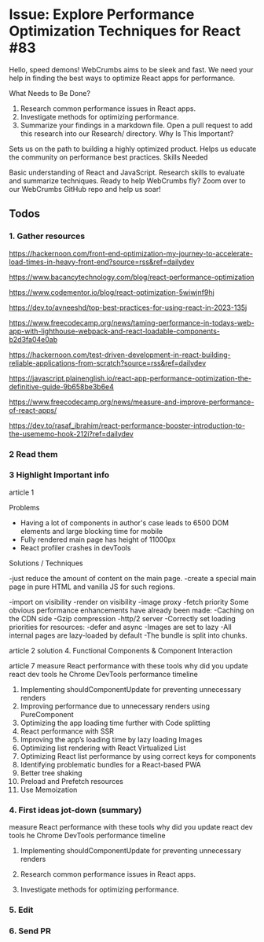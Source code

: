 # Issue: Explore Performance Optimization Techniques for React #83

Hello, speed demons! WebCrumbs aims to be sleek and fast. We need your help in finding the best ways to optimize React apps for performance.

What Needs to Be Done?

1. Research common performance issues in React apps.
2. Investigate methods for optimizing performance.
3. Summarize your findings in a markdown file.
Open a pull request to add this research into our Research/ directory.
Why Is This Important?

Sets us on the path to building a highly optimized product.
Helps us educate the community on performance best practices.
Skills Needed

Basic understanding of React and JavaScript.
Research skills to evaluate and summarize techniques.
Ready to help WebCrumbs fly? Zoom over to our WebCrumbs GitHub repo and help us soar!

## Todos
### 1. Gather resources
https://hackernoon.com/front-end-optimization-my-journey-to-accelerate-load-times-in-heavy-front-end?source=rss&ref=dailydev

https://www.bacancytechnology.com/blog/react-performance-optimization

https://www.codementor.io/blog/react-optimization-5wiwjnf9hj

https://dev.to/avneeshd/top-best-practices-for-using-react-in-2023-135j

https://www.freecodecamp.org/news/taming-performance-in-todays-web-app-with-lighthouse-webpack-and-react-loadable-components-b2d3fa04e0ab

https://hackernoon.com/test-driven-development-in-react-building-reliable-applications-from-scratch?source=rss&ref=dailydev

https://javascript.plainenglish.io/react-app-performance-optimization-the-definitive-guide-9b658be3b6e4

https://www.freecodecamp.org/news/measure-and-improve-performance-of-react-apps/

https://dev.to/rasaf_ibrahim/react-performance-booster-introduction-to-the-usememo-hook-212i?ref=dailydev

### 2 Read them

### 3 Highlight Important info
article 1

Problems
- Having a lot of components in author's case leads to 6500 DOM elements and large blocking time for mobile
- Fully rendered main page has height of 11000px
- React profiler crashes in devTools

Solutions / Techniques

-just reduce the amount of content on the main page.
-create a special main page in pure HTML and vanilla JS for such regions.

-import on visibility
-render on visibility
-image proxy
-fetch priority
Some obvious performance enhancements have already been made:
-Caching on the CDN side
-Gzip compression
-http/2 server
-Correctly set loading priorities for resources: -defer and async
-Images are set to lazy
-All internal pages are lazy-loaded by default
-The bundle is split into chunks.

article 2
solution
4. Functional Components & Component Interaction

article 7
measure React performance with these tools
why did you update
react dev tools
he Chrome DevTools performance timeline
1. Implementing shouldComponentUpdate for preventing unnecessary renders
2. Improving performance due to unnecessary renders using PureComponent
3. Optimizing the app loading time further with Code splitting
4. React performance with SSR
5. Improving the app’s loading time by lazy loading Images
6. Optimizing list rendering with React Virtualized List
7. Optimizing React list performance by using correct keys for components
8. Identifying problematic bundles for a React-based PWA
9. Better tree shaking
10. Preload and Prefetch resources
11. Use Memoization


### 4. First ideas jot-down (summary)
measure React performance with these tools
why did you update
react dev tools
he Chrome DevTools performance timeline
1. Implementing shouldComponentUpdate for preventing unnecessary renders


1. Research common performance issues in React apps.


2. Investigate methods for optimizing performance.


### 5. Edit

### 6. Send PR




